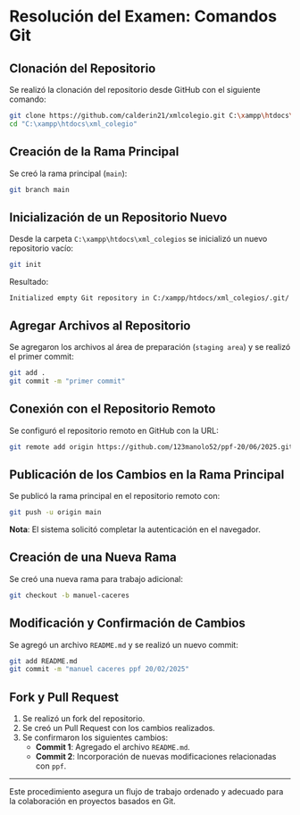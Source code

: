 # Resolución del Examen: Comandos Git

## Clonación del Repositorio
Se realizó la clonación del repositorio desde GitHub con el siguiente comando:
```bash
git clone https://github.com/calderin21/xmlcolegio.git C:\xampp\htdocs\xml_colegio
cd "C:\xampp\htdocs\xml_colegio"
```

## Creación de la Rama Principal
Se creó la rama principal (`main`):
```bash
git branch main
```

## Inicialización de un Repositorio Nuevo
Desde la carpeta `C:\xampp\htdocs\xml_colegios` se inicializó un nuevo repositorio vacío:
```bash
git init
```
Resultado: 
```plaintext
Initialized empty Git repository in C:/xampp/htdocs/xml_colegios/.git/
```

## Agregar Archivos al Repositorio
Se agregaron los archivos al área de preparación (`staging area`) y se realizó el primer commit:
```bash
git add .
git commit -m "primer commit"
```

## Conexión con el Repositorio Remoto
Se configuró el repositorio remoto en GitHub con la URL:
```bash
git remote add origin https://github.com/123manolo52/ppf-20/06/2025.git
```

## Publicación de los Cambios en la Rama Principal
Se publicó la rama principal en el repositorio remoto con:
```bash
git push -u origin main
```
**Nota**: El sistema solicitó completar la autenticación en el navegador.

## Creación de una Nueva Rama
Se creó una nueva rama para trabajo adicional:
```bash
git checkout -b manuel-caceres
```

## Modificación y Confirmación de Cambios
Se agregó un archivo `README.md` y se realizó un nuevo commit:
```bash
git add README.md
git commit -m "manuel caceres ppf 20/02/2025"
```

## Fork y Pull Request
1. Se realizó un fork del repositorio.
2. Se creó un Pull Request con los cambios realizados.
3. Se confirmaron los siguientes cambios:
   - **Commit 1**: Agregado el archivo `README.md`.
   - **Commit 2**: Incorporación de nuevas modificaciones relacionadas con `ppf`.

---
Este procedimiento asegura un flujo de trabajo ordenado y adecuado para la colaboración en proyectos basados en Git.
